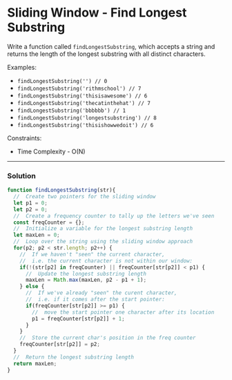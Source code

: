 # Sliding Window - Find Longest Substring

Write a function called `findLongestSubstring`, which accepts a string and returns the length of the longest substring with all distinct characters.

Examples:
* `findLongestSubstring('') // 0`
* `findLongestSubstring('rithmschool') // 7`
* `findLongestSubstring('thisisawesome') // 6`
* `findLongestSubstring('thecatinthehat') // 7`
* `findLongestSubstring('bbbbbb') // 1`
* `findLongestSubstring('longestsubstring') // 8`
* `findLongestSubstring('thisishowwedoit') // 6`

Constraints:
* Time Complexity - O(N)

---

### Solution
```js
function findLongestSubstring(str){
  //  Create two pointers for the sliding window
  let p1 = 0;
  let p2 = 0;
  //  Create a frequency counter to tally up the letters we've seen
  const freqCounter = {};
  //  Initialize a variable for the longest substring length
  let maxLen = 0;
  //  Loop over the string using the sliding window approach
  for(p2; p2 < str.length; p2++) {
    //  If we haven't "seen" the current character,
    //  i.e. the current character is not within our window:
    if(!(str[p2] in freqCounter) || freqCounter[str[p2]] < p1) {
      //  Update the longest substring length
      maxLen = Math.max(maxLen, p2 - p1 + 1);
    } else {
      //  If we've already "seen" the curent character,
      //  i.e. if it comes after the start pointer:
      if(freqCounter[str[p2]] >= p1) {
        //  move the start pointer one character after its location
        p1 = freqCounter[str[p2]] + 1;
      }
    }
    //  Store the current char's position in the freq counter
    freqCounter[str[p2]] = p2;
  }
  //  Return the longest substring length
  return maxLen;
}
```
